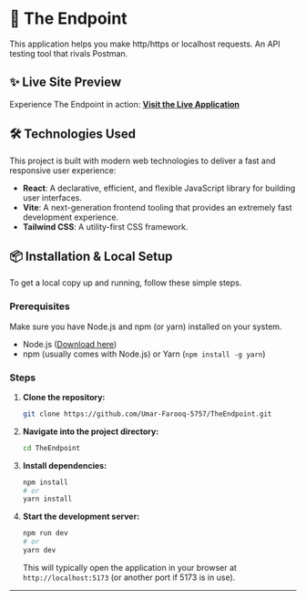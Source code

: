# 🚀 The Endpoint

This application helps you make http/https or localhost requests. An API testing tool that rivals Postman.

## ✨ Live Site Preview

Experience The Endpoint in action:
[**Visit the Live Application**](https://theendpoint.vercel.app/)

## 🛠️ Technologies Used

This project is built with modern web technologies to deliver a fast and responsive user experience:

* **React**: A declarative, efficient, and flexible JavaScript library for building user interfaces.
* **Vite**: A next-generation frontend tooling that provides an extremely fast development experience.
* **Tailwind CSS**: A utility-first CSS framework.

## 📦 Installation & Local Setup

To get a local copy up and running, follow these simple steps.

### Prerequisites

Make sure you have Node.js and npm (or yarn) installed on your system.

* Node.js ([Download here](https://nodejs.org/en/download/))
* npm (usually comes with Node.js) or Yarn (`npm install -g yarn`)

### Steps

1.  **Clone the repository:**
    ```bash
    git clone https://github.com/Umar-Farooq-5757/TheEndpoint.git
    ```

2.  **Navigate into the project directory:**
    ```bash
    cd TheEndpoint
    ```

3.  **Install dependencies:**
    ```bash
    npm install
    # or
    yarn install
    ```

4.  **Start the development server:**
    ```bash
    npm run dev
    # or
    yarn dev
    ```
    This will typically open the application in your browser at `http://localhost:5173` (or another port if 5173 is in use).


---
